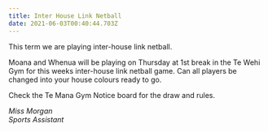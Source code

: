 ```yaml
---
title: Inter House Link Netball
date: 2021-06-03T00:40:44.703Z
---
```

This term we are playing inter-house link netball.  

Moana and Whenua will be playing on Thursday at 1st break in the Te Wehi Gym for this weeks inter-house link netball game. Can all players be changed into your house colours ready to go.

Check the Te Mana Gym Notice board for the draw and rules.  

*Miss Morgan  
Sports Assistant*

 	